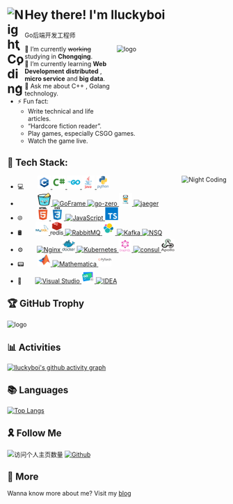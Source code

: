 
# Hey there! I'm lluckyboi <img alt="Night Coding" src="./assets/Hand-Wave.gif" width='40' align="left"/>

Go后端开发工程师

<img src="https://github-readme-stats.vercel.app/api?username=lluckyboi&show_icons=true" alt="logo" height="160" align="right" width="50%" />

- 🔭 I’m currently ~~working~~ studying in **Chongqing**.
- 🌱 I’m currently learning **Web Development** **distributed** , **micro service** and **big data**.
- 💬 Ask me about C++ , Golang technology.
- ⚡ Fun fact: 
  - Write technical and life articles.
  - “Hardcore fiction reader”.
  - Play games, especially CSGO games.
  - Watch the game live.



## 🚀 Tech Stack:
- 💻 &nbsp;&nbsp;&nbsp;&nbsp;&nbsp;&nbsp;
  <a href="https://www.cplusplus.com/" target="_blank">
    <img src="https://raw.githubusercontent.com/edent/SuperTinyIcons/master/images/svg/cplusplus.svg"
         alt="C++"
         alt="aws" width="30" height="30"/>
  </a>
  <a href="https://en.wikipedia.org/wiki/C_Sharp_(programming_language)" target="_blank">
    <img src="https://raw.githubusercontent.com/vscode-icons/vscode-icons/master/icons/file_type_csharp.svg "
         alt="C#"
         width="30"
         height="30"/>
  </a>
  <a href="https://go.dev/" target="_blank">
    <img src="https://raw.githubusercontent.com/devicons/devicon/master/icons/go/go-original-wordmark.svg"
         alt="go"
         width="30"
         height="30">
  </a>
  <img alt="Night Coding" src="https://raw.githubusercontent.com/lluckyboi/lluckyboi/master/assets/Night-Coding.gif" align="right"/>
  <a href="https://www.java.com/" target="_blank">
    <img src="https://raw.githubusercontent.com/devicons/devicon/master/icons/java/java-original-wordmark.svg"
         alt="Java"
         width="30"
         height="30">
  </a>
    <a href="https://www.python.org/" target="_blank">
    <img src="https://raw.githubusercontent.com/devicons/devicon/master/icons/python/python-original-wordmark.svg"
         alt="Python"
         alt="aws" width="30" height="30"/>
  </a>
- <img src="assets/gopher.png" height=20px width=15px style="position:relative;top: 3px;left: 8px"> &nbsp;&nbsp;&nbsp;&nbsp;&nbsp;&nbsp;
  <a href="https://github.com/gin-gonic/gin" target="_blank">
    <img src="https://raw.githubusercontent.com/gin-gonic/logo/master/color.png"
        alt="gin-gonic"
        alt="aws" width="30" height="30"/>
  </a>
    <a href="https://github.com/gogf/gf" target="_blank">
    <img src="https://goframe.org/statics/image/gf-head-large.png"
        alt="GoFrame"
        alt="aws" width="30" height="30"/>
  </a>
    <a href="https://github.com/zeromicro/go-zero" target="_blank">
    <img src="https://raw.githubusercontent.com/zeromicro/zero-doc/main/doc/images/go-zero.png"
        alt="go-zero"
        alt="aws" width="30" height="30"/>
  </a>
    <a href="https://github.com/traefik/traefik" target="_blank">
    <img src="https://raw.githubusercontent.com/traefik/traefik/master/docs/content/assets/img/traefik.logo.png"
        alt="traefik"
        alt="aws" width="30" height="30"/>
  </a>
    <a href="https://github.com/jaegertracing/jaeger" target="_blank">
    <img src="https://www.jaegertracing.io/img/jaeger-vector.svg"
        alt="jaeger"
        alt="aws" width="30" height="30"/>
  </a>
- 🌐 &nbsp;&nbsp;&nbsp;&nbsp;&nbsp;&nbsp;
  <a href="https://www.w3schools.com/html/" target="_blank">
    <img src="https://raw.githubusercontent.com/devicons/devicon/master/icons/html5/html5-original-wordmark.svg"
       alt="HTML5"
       width="30"
       height="30">
  </a>
  <a href="https://www.w3schools.com/css/" target="_blank">
   <img src="https://raw.githubusercontent.com/devicons/devicon/master/icons/css3/css3-original-wordmark.svg"
       alt="CSS3"
       width="30"
       height="30">
  </a>
  <a href="https://www.javascript.com/" target="_blank">
   <img src="https://www.vectorlogo.zone/logos/javascript/javascript-vertical.svg"
       alt="JavaScript"
       width="30"
       height="30">
  </a>
   <a href="https://www.typescriptlang.org/" target="_blank">
   <img src="https://raw.githubusercontent.com/devicons/devicon/master/icons/typescript/typescript-original.svg"
       alt="TypeScript"
       width="30"
       height="30">
  </a>
- 🛢 &nbsp;&nbsp;&nbsp;&nbsp;&nbsp;&nbsp;
  <a href="https://www.mysql.com/" target="_blank">
    <img src="https://raw.githubusercontent.com/devicons/devicon/master/icons/mysql/mysql-original-wordmark.svg"
       alt="MySQL"
       width="30"
       height="30">
  </a>
  <a href="https://redis.io/" target="_blank">
    <img src="https://raw.githubusercontent.com/devicons/devicon/master/icons/redis/redis-original-wordmark.svg"
       alt="Redis"
       width="30"
       height="30">
  </a>
  <a href="https://www.rabbitmq.com/" target="_blank">
    <img src="https://raw.githubusercontent.com/detain/svg-logos/master/svg/rabbitmq.svg"
       alt="RabbitMQ"
       width="30"
       height="30">
  </a>
   <a href="https://elastic.co/" target="_blank">
    <img src="https://raw.githubusercontent.com/edent/SuperTinyIcons/master/images/svg/elastic.svg"
       alt="Elastic"
       width="30"
       height="30">
  </a>
  <a href="https://kafka.apache.org/" target="_blank">
    <img src="https://www.vectorlogo.zone/logos/apache_kafka/apache_kafka-vertical.svg"
       alt="Kafka"
       width="30"
       height="30">
  </a>
  <a href="https://nsq.io/" target="_blank">
    <img src="https://nsq.io/static/img/nsq_blue.png"
       alt="NSQ"
       width="30"
       height="30">
  </a>
- ⚙️ &nbsp;&nbsp;&nbsp;&nbsp;&nbsp;&nbsp;
  <a href="https://www.nginx.com/" target="_blank">
   <img src="https://www.vectorlogo.zone/logos/nginx/nginx-icon.svg"
       alt="Nginx"
       width="30"
       height="30">
  </a>
  <a href="https://www.docker.com/" target="_blank">
    <img src="https://raw.githubusercontent.com/devicons/devicon/master/icons/docker/docker-original-wordmark.svg"
       alt="Markdown"
       width="30"
       height="30">
  </a>
  <a href="https://kubernetes.io/" target="_blank">
    <img src="https://www.vectorlogo.zone/logos/kubernetes/kubernetes-icon.svg"
       alt="Kubernetes"
       width="30"
       height="30">
  </a>
  <a href="https://graphql.org/" target="_blank">
  <img src="https://raw.githubusercontent.com/devicons/devicon/master/icons/graphql/graphql-plain-wordmark.svg"
    alt="GraphQL"
    width="30"
    height="30">
  </a>
  <a href="https://github.com/hashicorp/consul" target="_blank">
  <img src="https://raw.githubusercontent.com/hashicorp/consul/main/website/public/img/favicon.ico"
    alt="consul"
    width="30"
   height="30"/>
  </a>
  </a>
  <a href="https://www.apolloconfig.com" target="_blank">
  <img src="https://raw.githubusercontent.com/cncf/landscape/master/hosted_logos/apollo.svg"
    alt="Apollo"
    width="30"
    height="30"/>
  </a>
- 📟 &nbsp;&nbsp;&nbsp;&nbsp;&nbsp;&nbsp;
  <a href="https://www.mathworks.com/" target="_blank">
    <img src="https://github.com/devicons/devicon/blob/master/icons/matlab/matlab-original.svg"
       alt="Matlab"
       width="30"
       height="30">
  </a>
  <a href="https://www.wolfram.com/mathematica/" target="_blank">
    <img src="https://github.com/detain/svg-logos/blob/master/svg/mathematica.svg"
       alt="Mathematica"
       width="30"
       height="30">
  </a>
  <a href="https://pytorch.org/" target="_blank">
    <img src="https://raw.githubusercontent.com/devicons/devicon/master/icons/pytorch/pytorch-original-wordmark.svg"
       alt="PyTorch"
       width="30"
       height="30">
  </a>
- 🔧 &nbsp;&nbsp;&nbsp;&nbsp;&nbsp;&nbsp;
  <a href="https://visualstudio.microsoft.com/" target="_blank">
    <img src="https://github.com/get-icon/geticon/blob/master/icons/visual-studio.svg"
       alt="Visual Studio"
       width="30"
       height="30">
  </a>
  <a href="https://www.jetbrains.com/go/" target="_blank">
   <img src="https://github.com/keeferrourke/la-capitaine-icon-theme/blob/master/apps/scalable/goland.svg"
       alt="Goland"
       width="30"
       height="30">
  </a>
  <a href="https://www.jetbrains.com/idea/" target="_blank">
    <img src="https://github.com/detain/svg-logos/blob/master/svg/intellij-idea-1.svg"
       alt="IDEA"
       width="30"
       height="30">
  </a>


<!-- [![个人博客](https://img.shields.io/badge/-个人博客（duktig.cn）-c14438?style=flat-square&logo=B&logoColor=white)](https://duktig.cn/)
[![Gitee](https://img.shields.io/badge/-码云-EA4335?style=flat-square&logo=Gitee&logoColor=white)](https://gitee.com/duktig666)
[![CSDN](https://img.shields.io/badge/-CSDN-c14438?style=flat-square&logo=C&logoColor=white)](https://blog.csdn.net/qq_42937522?spm=1000.2115.3001.5343)
[![简书](https://img.shields.io/badge/-简书-c14438?style=flat-square&logo=简&logoColor=white)](https://www.jianshu.com/u/421632ec0dc8)
[![Gmail Badge](https://img.shields.io/badge/gmail-ren_shi_wei@qq.com-Green?style=flat-square&logo=Gmail&logoColor=white&link=mailto:ren_shi_wei@qq.com)](mailto:ren_shi_wei@qq.com) -->

## 🏆 GitHub Trophy
<img src="https://github-profile-trophy.vercel.app/?username=lluckyboi&theme=flat&column=7" alt="logo" height="160" align="center" style="margin: auto;" />

## 📊 Activities
[![lluckyboi's github activity graph](https://activity-graph.herokuapp.com/graph?username=lluckyboi&theme=minimal)]([https://github.com/ashutosh00710/github-readme-activity-graph](https://github.com/lluckyboi))

## 📚 Languages
[![Top Langs](https://github-readme-stats.vercel.app/api/top-langs/?username=lluckyboi)](https://github.com/lluckyboi?tab=repositories)

## 🎗 Follow Me
![访问个人主页数量](https://komarev.com/ghpvc/?username=lluckyboi&color=green)
[![Github](https://img.shields.io/github/followers/lluckyboi?label=Github&style=social)](https://github.com/lluckyboi)

## 🔗 More
Wanna know more about me?
Visit my [blog](https://fengxiangrui.top)
